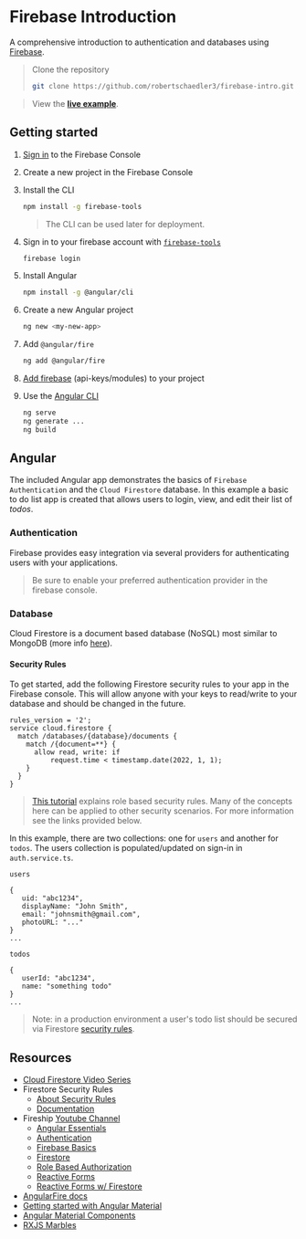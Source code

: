 # Firebase Introduction

A comprehensive introduction to authentication and databases using [Firebase](https://firebase.google.com/).

> Clone the repository
> ```bash
> git clone https://github.com/robertschaedler3/firebase-intro.git
> ```
> 

> View the [**live example**](https://ssw-322.web.app/).

## Getting started

1. [Sign in](https://console.firebase.google.com/) to the Firebase Console

1. Create a new project in the Firebase Console

1. Install the CLI

   ```bash
   npm install -g firebase-tools
   ```

   > The CLI can be used later for deployment.

1. Sign in to your firebase account with [`firebase-tools`](https://github.com/firebase/firebase-tools)

   ```bash
   firebase login
   ```

1. Install Angular

   ```bash
   npm install -g @angular/cli
   ```

1. Create a new Angular project

   ```bash
   ng new <my-new-app>
   ```

1. Add `@angular/fire`

   ```bash 
   ng add @angular/fire
   ```

1. [Add firebase](https://fireship.io/snippets/install-angularfire/) (api-keys/modules) to your project

1. Use the [Angular CLI](https://angular.io/cli)

   ```bash
   ng serve
   ng generate ...
   ng build
   ```

## Angular

The included Angular app demonstrates the basics of `Firebase Authentication` and the `Cloud Firestore` database. In this example a basic to do list app is created that allows users to login, view, and edit their list of *todos*.  

### Authentication

Firebase provides easy integration via several providers for authenticating users with your applications. 

> Be sure to enable your preferred authentication provider in the firebase console.

### Database

Cloud Firestore is a document based database (NoSQL) most similar to MongoDB (more info [here](https://www.youtube.com/watch?v=v_hR4K4auoQ&list=PLl-K7zZEsYLluG5MCVEzXAQ7ACZBCuZgZ)).

#### Security Rules

To get started, add the following Firestore security rules to your app in the Firebase console. This will allow anyone with your keys to read/write to your database and should be changed in the future.

```
rules_version = '2';
service cloud.firestore {
  match /databases/{database}/documents {
    match /{document=**} {
      allow read, write: if
          request.time < timestamp.date(2022, 1, 1);
    }
  }
}
```

> [This tutorial](https://www.youtube.com/watch?v=1PEdd2rtG30&t=154s) explains role based security rules. Many of the concepts here can be applied to other security scenarios. For more information see the links provided below.

In this example, there are two collections: one for `users` and another for `todos`. The users collection is populated/updated on sign-in in `auth.service.ts`.

`users`
```
{
   uid: "abc1234",
   displayName: "John Smith",
   email: "johnsmith@gmail.com",
   photoURL: "..."
}
...
```

`todos`
```
{
   userId: "abc1234",
   name: "something todo"
}
...
```

> Note: in a production environment a user's todo list should be secured via Firestore [security rules](https://firebase.google.com/docs/rules/basics?authuser=0).


## Resources

- [Cloud Firestore Video Series](https://www.youtube.com/watch?v=v_hR4K4auoQ&list=PLl-K7zZEsYLluG5MCVEzXAQ7ACZBCuZgZ)
- Firestore Security Rules
   - [About Security Rules](https://www.youtube.com/watch?v=eW5MdE3ZcAw)
   - [Documentation](https://firebase.google.com/docs/firestore/security/get-started)
- Fireship [Youtube Channel](https://www.youtube.com/channel/UCsBjURrPoezykLs9EqgamOA)
  - [Angular Essentials](https://www.youtube.com/watch?v=oqZ4-ULwfbc&list=PL0vfts4VzfNjsTV_6i9a9iczMnthWqHzM)
  - [Authentication](https://www.youtube.com/watch?v=qP5zw7fjQgo&ab_channel=Fireship)
  - [Firebase Basics](https://www.youtube.com/watch?v=2ciHixbc4HE&list=PL0vfts4VzfNj28Xp5kmNAdIqABNGhTzKF)
  - [Firestore](https://www.youtube.com/watch?v=jm66TSlVtcc&list=PL0vfts4VzfNiPCzuRPXFZS1Hnw_RvVEXR)
  - [Role Based Authorization](https://www.youtube.com/watch?v=1PEdd2rtG30)
  - [Reactive Forms](https://www.youtube.com/watch?v=JeeUY6WaXiA&t=603s)
  - [Reactive Forms w/ Firestore](https://www.youtube.com/watch?v=MG8n8ggY0mk)
- [AngularFire docs](https://github.com/angular/angularfire)
- [Getting started with Angular Material](https://material.angular.io/guide/getting-started)
- [Angular Material Components](https://material.angular.io/components/categories)
- [RXJS Marbles](https://rxmarbles.com/)
